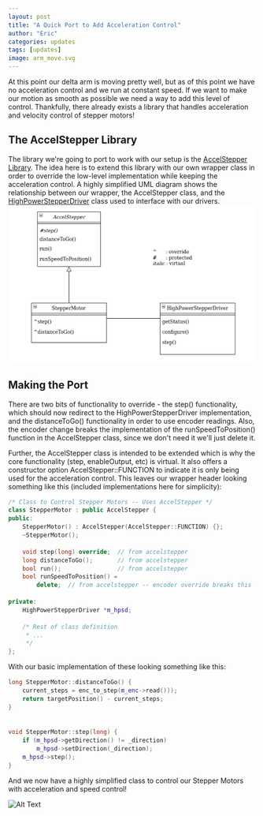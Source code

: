 ```yaml
---
layout: post
title: "A Quick Port to Add Acceleration Control"
author: "Eric"
categories: updates
tags: [updates]
image: arm_move.svg
---
```

At this point our delta arm is moving pretty well, but as of this point we have no acceleration control and we run at constant speed. If we want to make our motion as smooth as possible we need a way to add this level of control. Thankfully, there already exists a library that handles acceleration and velocity control of stepper motors!

## The AccelStepper Library
The library we're going to port to work with our setup is the [AccelStepper Library](https://www.airspayce.com/mikem/arduino/AccelStepper/). The idea here is to extend this library with our own wrapper class in order to override the low-level implementation while keeping the acceleration control. A highly simplified UML diagram shows the relationship between our wrapper, the AccelStepper class, and the [HighPowerStepperDriver](https://github.com/pololu/high-power-stepper-driver-arduino) class used to interface with our drivers.
![UML](/assets/img/accelstepper_uml.png)

## Making the Port
There are two bits of functionality to override - the step() functionality, which should now redirect to the HighPowerStepperDriver implementation, and the distanceToGo() functionality in order to use encoder readings. Also, the encoder change breaks the implementation of the runSpeedToPosition() function in the AccelStepper class, since we don't need it we'll just delete it.

Further, the AccelStepper class is intended to be extended which is why the core functionality (step, enableOutput, etc) is virtual. It also offers a constructor option AccelStepper::FUNCTION to indicate it is only being used for the acceleration control. This leaves our wrapper header looking something like this (included implementations here for simplicity):
```c++
/* Class to Control Stepper Motors -- Uses AccelStepper */
class StepperMotor : public AccelStepper {
public:
    StepperMotor() : AccelStepper(AccelStepper::FUNCTION) {};
    ~StepperMotor();

    void step(long) override;  // from accelstepper
    long distanceToGo();       // from accelstepper
    bool run();                // from accelstepper
    bool runSpeedToPosition() =
        delete;  // from accelstepper -- encoder override breaks this

private:
    HighPowerStepperDriver *m_hpsd;

    /* Rest of class definition
     * ...
     */
};
```

With our basic implementation of these looking something like this:
```c++
long StepperMotor::distanceToGo() {
    current_steps = enc_to_step(m_enc->read()));
    return targetPosition() - current_steps;
}


void StepperMotor::step(long) {
    if (m_hpsd->getDirection() != _direction)
        m_hpsd->setDirection(_direction);
    m_hpsd->step();
}

```

And we now have a highly simplified class to control our Stepper Motors with acceleration and speed control!

![Alt Text](/assets/img/acceleration.gif)
